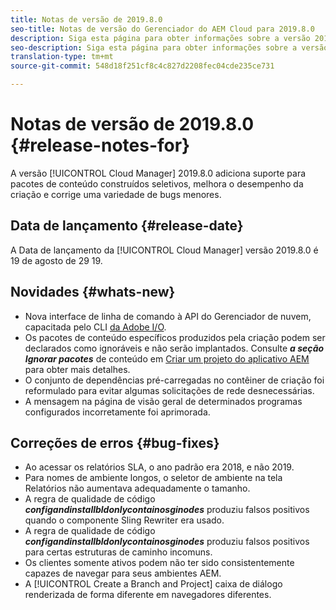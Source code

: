 ```yaml
---
title: Notas de versão de 2019.8.0
seo-title: Notas de versão do Gerenciador do AEM Cloud para 2019.8.0
description: Siga esta página para obter informações sobre a versão 2019.8.0 do Gerenciador de nuvem.
seo-description: Siga esta página para obter informações sobre a versão 2019.8.0 do Gerenciador de AEM Cloud.
translation-type: tm+mt
source-git-commit: 548d18f251cf8c4c827d2208fec04cde235ce731

---
```


# Notas de versão de 2019.8.0 {#release-notes-for}

A versão [!UICONTROL Cloud Manager] 2019.8.0 adiciona suporte para pacotes de conteúdo construídos seletivos, melhora o desempenho da criação e corrige uma variedade de bugs menores.

## Data de lançamento {#release-date}

A Data de lançamento da [!UICONTROL Cloud Manager] versão 2019.8.0 é 19 de agosto de 29 19.

## Novidades {#whats-new}

* Nova interface de linha de comando à API do Gerenciador de nuvem, capacitada pelo CLI [da Adobe I/O](https://github.com/adobe/aio-cli-plugin-cloudmanager).
* Os pacotes de conteúdo específicos produzidos pela criação podem ser declarados como ignoráveis e não serão implantados. Consulte ***a seção Ignorar pacotes*** de conteúdo em [Criar um projeto do aplicativo AEM](create-an-application-project.md) para obter mais detalhes.
* O conjunto de dependências pré-carregadas no contêiner de criação foi reformulado para evitar algumas solicitações de rede desnecessárias.
* A mensagem na página de visão geral de determinados programas configurados incorretamente foi aprimorada.

## Correções de erros {#bug-fixes}

* Ao acessar os relatórios SLA, o ano padrão era 2018, e não 2019.
* Para nomes de ambiente longos, o seletor de ambiente na tela Relatórios não aumentava adequadamente o tamanho.
* A regra de qualidade de código ***configandinstallbldonlycontainosginodes*** produziu falsos positivos quando o componente Sling Rewriter era usado.
* A regra de qualidade de código ***configandinstallbldonlycontainosginodes*** produziu falsos positivos para certas estruturas de caminho incomuns.
* Os clientes somente ativos podem não ter sido consistentemente capazes de navegar para seus ambientes AEM.
* A [!UICONTROL Create a Branch and Project] caixa de diálogo renderizada de forma diferente em navegadores diferentes.
